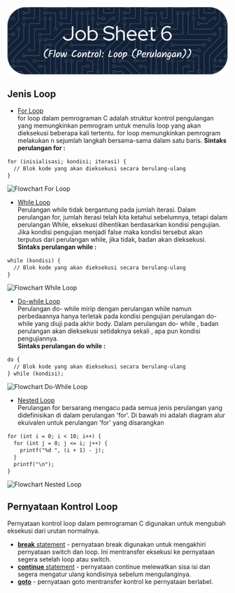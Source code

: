 ![Job Sheet 6](https://github.com/Zyxcid/Praktikum_Algoritma/blob/main/Images/JS6.png)

## Jenis Loop  
+ [For Loop](https://www.geeksforgeeks.org/c-for-loop/)  
  for loop dalam pemrograman C adalah struktur kontrol pengulangan yang memungkinkan pemrogram untuk menulis loop yang akan dieksekusi beberapa kali tertentu. for loop memungkinkan pemrogram melakukan n sejumlah langkah bersama-sama dalam satu baris.
  **Sintaks perulangan for :**
```
for (inisialisasi; kondisi; iterasi) {
  // Blok kode yang akan dieksekusi secara berulang-ulang
}
```   
  ![Flowchart For Loop](https://media.geeksforgeeks.org/wp-content/uploads/loops.png)  
  
+ [While Loop](https://www.geeksforgeeks.org/c-while-loop/)  
  Perulangan while tidak bergantung pada jumlah iterasi. Dalam perulangan for, jumlah iterasi telah kita ketahui sebelumnya, tetapi dalam perulangan While, eksekusi dihentikan berdasarkan kondisi pengujian. Jika kondisi pengujian menjadi false maka kondisi tersebut akan terputus dari perulangan while, jika tidak, badan akan dieksekusi.
  **Sintaks perulangan while :**
```
while (kondisi) {
  // Blok kode yang akan dieksekusi secara berulang-ulang
}
```
  ![Flowchart While Loop](https://media.geeksforgeeks.org/wp-content/uploads/20220927171802/WhileloopinC2.png)  
  
+ [Do-while Loop](https://www.geeksforgeeks.org/c-do-while-loop/)  
  Perulangan do- while mirip dengan perulangan while namun perbedaannya hanya terletak pada kondisi pengujian perulangan do- while yang diuji pada akhir body. Dalam perulangan do- while , badan perulangan akan dieksekusi setidaknya sekali , apa pun kondisi pengujiannya.  
  **Sintaks perulangan do while :**
```
do {
  // Blok kode yang akan dieksekusi secara berulang-ulang
} while (kondisi);
```
  ![Flowchart Do-While Loop](https://media.geeksforgeeks.org/wp-content/uploads/20221006152307/dowhileloopinc.png)

+ [Nested Loop](https://www.geeksforgeeks.org/nested-loops-in-c-with-examples/)  
  Perulangan for bersarang mengacu pada semua jenis perulangan yang didefinisikan di dalam perulangan 'for'. Di bawah ini adalah diagram alur ekuivalen untuk perulangan 'for' yang disarangkan  
```
for (int i = 0; i < 10; i++) {
  for (int j = 0; j <= i; j++) {
    printf("%d ", (i + 1) - j);
  }
  printf("\n");
}
```

  ![Flowchart Nested Loop](https://media.geeksforgeeks.org/wp-content/uploads/20220914155543/Flowchartofnestedforloop.png)

  ## Pernyataan Kontrol Loop  
Pernyataan kontrol loop dalam pemrograman C digunakan untuk mengubah eksekusi dari urutan normalnya.
+ [**break** statement](https://www.geeksforgeeks.org/break-statement-cc/) - pernyataan break digunakan untuk mengakhiri pernyataan switch dan loop. Ini mentransfer eksekusi ke pernyataan segera setelah loop atau switch. 
+ [**continue** statement](https://www.geeksforgeeks.org/continue-statement-cpp/) - pernyataan continue melewatkan sisa isi dan segera mengatur ulang kondisinya sebelum mengulanginya.
+ [**goto**](https://www.geeksforgeeks.org/continue-statement-cpp/) - pernyataan goto mentransfer kontrol ke pernyataan berlabel.
